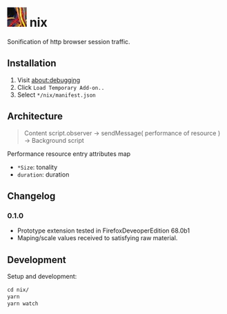![nix][icon-48] nix
===

Sonification of http browser session traffic.

## Installation

1. Visit [about:debugging](about:debugging)
2. Click `Load Temporary Add-on..`
3. Select `*/nix/manifest.json`

## Architecture

> Content script.observer -> sendMessage( performance of resource ) -> Background script

Performance resource entry attributes map
- `*Size`:  tonality
- `duration`: duration

## Changelog

### 0.1.0
- Prototype extension tested in FirefoxDeveoperEdition 68.0b1
- Maping/scale values received to satisfying raw material.

## Development

Setup and development:
```
cd nix/
yarn
yarn watch
```


[icon-48]: ./icons/icon-48.png "nix"

